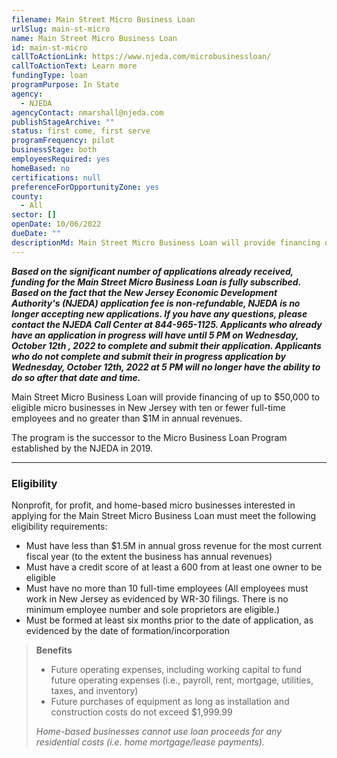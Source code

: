 ```yaml
---
filename: Main Street Micro Business Loan
urlSlug: main-st-micro
name: Main Street Micro Business Loan
id: main-st-micro
callToActionLink: https://www.njeda.com/microbusinessloan/
callToActionText: Learn more
fundingType: loan
programPurpose: In State
agency:
  - NJEDA
agencyContact: nmarshall@njeda.com
publishStageArchive: ""
status: first come, first serve
programFrequency: pilot
businessStage: both
employeesRequired: yes
homeBased: no
certifications: null
preferenceForOpportunityZone: yes
county:
  - All
sector: []
openDate: 10/06/2022
dueDate: ""
descriptionMd: Main Street Micro Business Loan will provide financing of up to $50,000 to eligible micro businesses in New Jersey with ten or fewer full-time employees and no greater than $1M in annual revenues.
---
```


**_Based on the significant number of applications already received, funding for the Main Street Micro Business Loan is fully subscribed. Based on the fact that the New Jersey Economic Development Authority's (NJEDA) application fee is non-refundable, NJEDA is no longer accepting new applications. If you have any questions, please contact the NJEDA Call Center at 844-965-1125. Applicants who already have an application in progress will have until 5 PM on Wednesday, October 12th , 2022 to complete and submit their application. Applicants who do not complete and submit their in progress application by Wednesday, October 12th, 2022 at 5 PM will no longer have the ability to do so after that date and time._**

Main Street Micro Business Loan will provide financing of up to $50,000 to eligible micro businesses in New Jersey with ten or fewer full-time employees and no greater than $1M in annual revenues.

The program is the successor to the Micro Business Loan Program established by the NJEDA in 2019.

---

### Eligibility

Nonprofit, for profit, and home-based micro businesses interested in applying for the Main Street Micro Business Loan must meet the following eligibility requirements:

- Must have less than $1.5M in annual gross revenue for the most current fiscal year (to the extent the business has annual revenues)
- Must have a credit score of at least a 600 from at least one owner to be eligible
- Must have no more than 10 full-time employees (All employees must work in New Jersey as evidenced by WR-30 filings. There is no minimum employee number and sole proprietors are eligible.)
- Must be formed at least six months prior to the date of application, as evidenced by the date of formation/incorporation

> **Benefits**
>
> - Future operating expenses, including working capital to fund future operating expenses (i.e., payroll, rent, mortgage, utilities, taxes, and inventory)
> - Future purchases of equipment as long as installation and construction costs do not exceed $1,999.99
>
> _Home-based businesses cannot use loan proceeds for any residential costs (i.e. home mortgage/lease payments)._
